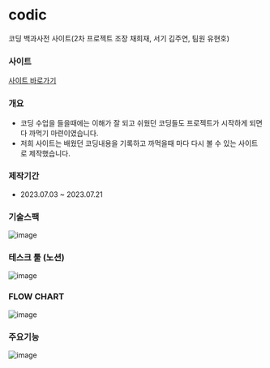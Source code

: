 # codic
코딩 백과사전 사이트(2차 프로젝트 조장 채희재, 서기 김주연, 팀원 유현호)

### 사이트
[사이트 바로가기](http://codicblog.site/)

### 개요
 - 코딩 수업을 들을때에는 이해가 잘 되고 쉬웠던 코딩들도 프로젝트가 시작하게 되면 다 까먹기 마련이였습니다.
 - 저희 사이트는 배웠던 코딩내용을 기록하고 까먹을때 마다 다시 볼 수 있는 사이트로 제작했습니다.

### 제작기간
 - 2023.07.03 ~ 2023.07.21

### 기술스팩
![image](https://github.com/heejae101/codic/assets/81417568/8b38559d-fbda-4a3c-9187-f3de2d35d2ab)

### 테스크 툴 (노션)
![image](https://github.com/heejae101/codic/assets/81417568/9a20a574-56a3-4e65-bfc2-5b4e3a3ed295)

### FLOW CHART
![image](https://github.com/heejae101/codic/assets/81417568/f339862c-6328-47ce-86b3-83360f0a5cf7)

### 주요기능
![image](https://github.com/heejae101/codic/assets/81417568/a21ae4df-2817-4e9d-8f98-c17df0cfc194)
